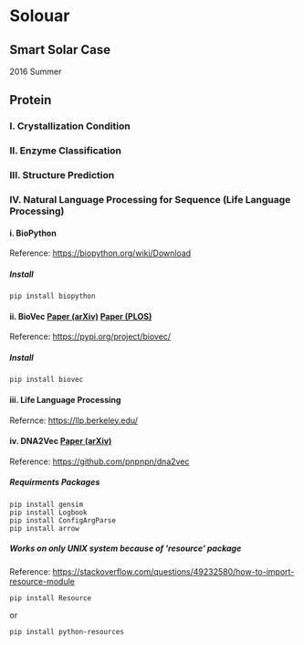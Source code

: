 # Solouar
## Smart Solar Case
2016 Summer

## Protein
### I. Crystallization Condition

### II. Enzyme Classification

### III. Structure Prediction

### IV. Natural Language Processing for Sequence (Life Language Processing)
#### i. BioPython
Reference: https://biopython.org/wiki/Download
##### Install
```
pip install biopython
```
#### ii. BioVec [Paper (arXiv)](https://arxiv.org/abs/1503.05140) [Paper (PLOS)](https://journals.plos.org/plosone/article?id=10.1371/journal.pone.0141287)
Reference: https://pypi.org/project/biovec/
##### Install
```
pip install biovec
```
#### iii. Life Language Processing
Refernce: https://llp.berkeley.edu/

#### iv. DNA2Vec [Paper (arXiv)](https://arxiv.org/abs/1701.06279)
Reference: https://github.com/pnpnpn/dna2vec
##### Requirments Packages
```
pip install gensim
pip install Logbook
pip install ConfigArgParse
pip install arrow
```
##### Works on only UNIX system because of 'resource' package
Reference: https://stackoverflow.com/questions/49232580/how-to-import-resource-module
```
pip install Resource
```
or
```
pip install python-resources
```
